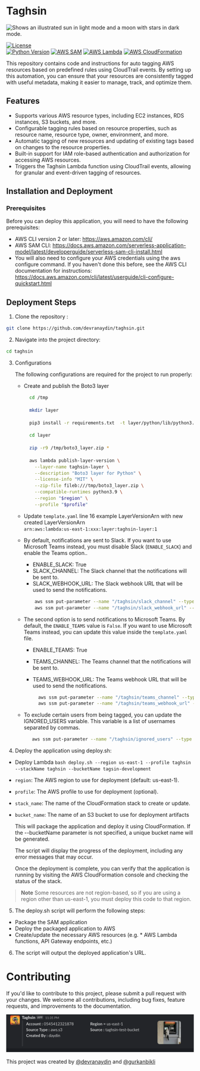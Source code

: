 # Taghsin



  <picture>
    <source media="(prefers-color-scheme: dark)" srcset="https://ca.slack-edge.com/TGTSGSX17-UNZDVV1KL-4570f213f05a-512">
    <img alt="Shows an illustrated sun in light mode and a moon with stars in dark mode." src="https://ca.slack-edge.com/TGTSGSX17-UNZDVV1KL-4570f213f05a-512">
  </picture>
  
[![License](https://img.shields.io/badge/License-Apache_2.0-blue.svg)](https://opensource.org/licenses/Apache-2.0)  
[![Python Version](https://img.shields.io/badge/Python-3.9-blue)](https://www.python.org/downloads/release/python-390/)
[![AWS SAM](https://img.shields.io/badge/AWS-SAM-orange?logo=amazon-aws)](https://aws.amazon.com/serverless/sam/)
[![AWS Lambda](https://img.shields.io/badge/AWS-Lambda-yellow?logo=amazon-aws)](https://aws.amazon.com/lambda/)
[![AWS CloudFormation](https://img.shields.io/badge/AWS-CloudFormation-red?logo=amazon-aws)](https://aws.amazon.com/cloudformation/)

This repository contains code and instructions for auto tagging AWS resources based on predefined rules using CloudTrail events. By setting up this automation, you can ensure that your resources are consistently tagged with useful metadata, making it easier to manage, track, and optimize them.

## Features

* Supports various AWS resource types, including EC2 instances, RDS instances, S3 buckets, and more.
* Configurable tagging rules based on resource properties, such as resource name, resource type, owner, environment, and more.
* Automatic tagging of new resources and updating of existing tags based on changes to the resource properties.
* Built-in support for IAM role-based authentication and authorization for accessing AWS resources.
* Triggers the Taghsin Lambda function using CloudTrail events, allowing for granular and event-driven tagging of resources.

## Installation and Deployment

### Prerequisites
Before you can deploy this application, you will need to have the following prerequisites:

* AWS CLI version 2 or later: https://aws.amazon.com/cli/
* AWS SAM CLI: https://docs.aws.amazon.com/serverless-application-model/latest/developerguide/serverless-sam-cli-install.html
* You will also need to configure your AWS credentials using the aws configure command. If you haven't done this before, see the AWS CLI documentation for instructions: https://docs.aws.amazon.com/cli/latest/userguide/cli-configure-quickstart.html

## Deployment Steps
1. Clone the repository :

  ```bash
  git clone https://github.com/devranaydin/taghsin.git
  ```

2. Navigate into the project directory:

  ```bash
  cd taghsin
  ```


3. Configurations

      The following configurations are required for the project to run properly:

      - Create and publish the Boto3 layer
        ```bash
          cd /tmp

          mkdir layer

          pip3 install -r requirements.txt  -t layer/python/lib/python3.9/site-packages/

          cd layer

          zip -r9 /tmp/boto3_layer.zip *
          
          aws lambda publish-layer-version \
            --layer-name taghsin-layer \
            --description "Boto3 layer for Python" \
            --license-info "MIT" \
            --zip-file fileb:///tmp/boto3_layer.zip \
            --compatible-runtimes python3.9 \
            --region "$region" \
            --profile "$profile"
          ```
      - Update `template.yaml` line 16 example LayerVersionArn with new created LayerVersionArn     
               `arn:aws:lambda:us-east-1:xxx:layer:taghsin-layer:1`

      - By default, notifications are sent to Slack. If you want to use Microsoft Teams instead, you must disable Slack (`ENABLE_SLACK`) and enable the Teams option..
        - ENABLE_SLACK: True 
        - SLACK_CHANNEL: The Slack channel that the notifications will be sent to.
        - SLACK_WEBHOOK_URL: The Slack webhook URL that will be used to send the notifications.
        ```bash
            aws ssm put-parameter --name "/taghsin/slack_channel" --type "String" --value "<value>"
            aws ssm put-parameter --name "/taghsin/slack_webhook_url" --type "String" --value "<value>"
          ```

      
      - The second option is to send notifications to Microsoft Teams. By default, the `ENABLE_TEAMS` value is `False`. If you want to use Microsoft Teams instead, you can update this value inside the `template.yaml` file.
        - ENABLE_TEAMS: True  
        - TEAMS_CHANNEL: The Teams channel that the notifications will be sent to.
        - TEAMS_WEBHOOK_URL: The Teams webhook URL that will be used to send the notifications.  

          ```bash
            aws ssm put-parameter --name "/taghsin/teams_channel" --type "String" --value "<value>"
            aws ssm put-parameter --name "/taghsin/teams_webhook_url" --type "String" --value "<value>"
          ```
      - To exclude certain users from being tagged, you can update the IGNORED_USERS variable. This variable is a list of usernames separated by commas.

          ```bash
             aws ssm put-parameter --name "/taghsin/ignored_users" --type "String" --value "terraform,packer"
          ``` 


4. Deploy the application using deploy.sh:
  


  -  Deploy Lambda 
    ```bash
    deploy.sh --region us-east-1 --profile taghsin --stackName taghsin --bucketName tagsin-development
    ```
  - `region`: The AWS region to use for deployment (default: us-east-1).
  - `profile`: The AWS profile to use for deployment (optional).
  - `stack_name`: The name of the CloudFormation stack to create or update.
  - `bucket_name`: The name of an S3 bucket to use for deployment artifacts 

    This will package the application and deploy it using CloudFormation. If the --bucketName parameter is not specified, a unique bucket name will be generated.

    The script will display the progress of the deployment, including any error messages that may occur.

    Once the deployment is complete, you can verify that the application is running by visiting the AWS CloudFormation console and checking the status of the stack.
  
> **Note**
> Some resources are not region-based, so if you are using a region other than us-east-1, you must deploy this code to that region.
  
5. The deploy.sh script will perform the following steps:

  * Package the SAM application
  * Deploy the packaged application to AWS
  * Create/update the necessary AWS resources (e.g. * AWS Lambda functions, API Gateway endpoints, etc.)

6. The script will output the deployed application's URL.

# Contributing
  If you'd like to contribute to this project, please submit a pull request with your changes. We welcome all contributions, including bug fixes, feature requests, and improvements to the documentation.

  ![alt text](src/assets/slack-example.png)


This project was created by [@devranaydin](https://github.com/devranaydin) and [@gurkanbikli](https://github.com/gurkanbikli)